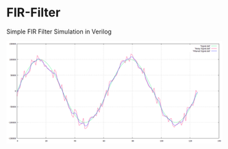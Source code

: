 # FIR-Filter
Simple FIR Filter Simulation in Verilog


![](https://github.com/RBahrami/FIR-Filter/blob/main/Signals%200.2.png)
